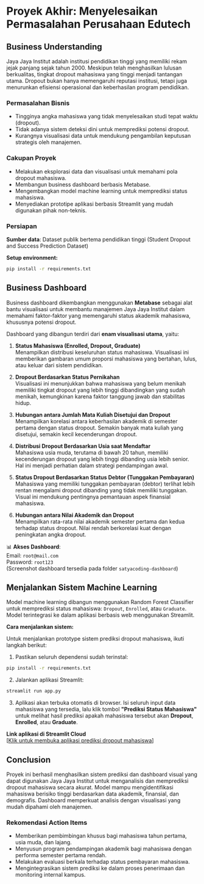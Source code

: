 # Proyek Akhir: Menyelesaikan Permasalahan Perusahaan Edutech

## Business Understanding

Jaya Jaya Institut adalah institusi pendidikan tinggi yang memiliki rekam jejak panjang sejak tahun 2000. Meskipun telah menghasilkan lulusan berkualitas, tingkat dropout mahasiswa yang tinggi menjadi tantangan utama. Dropout bukan hanya memengaruhi reputasi institusi, tetapi juga menurunkan efisiensi operasional dan keberhasilan program pendidikan.

### Permasalahan Bisnis

- Tingginya angka mahasiswa yang tidak menyelesaikan studi tepat waktu (dropout).
- Tidak adanya sistem deteksi dini untuk memprediksi potensi dropout.
- Kurangnya visualisasi data untuk mendukung pengambilan keputusan strategis oleh manajemen.

### Cakupan Proyek

- Melakukan eksplorasi data dan visualisasi untuk memahami pola dropout mahasiswa.
- Membangun business dashboard berbasis Metabase.
- Mengembangkan model machine learning untuk memprediksi status mahasiswa.
- Menyediakan prototipe aplikasi berbasis Streamlit yang mudah digunakan pihak non-teknis.

### Persiapan

**Sumber data**: Dataset publik bertema pendidikan tinggi (Student Dropout and Success Prediction Dataset)

**Setup environment:**

```bash
pip install -r requirements.txt
```

## Business Dashboard

Business dashboard dikembangkan menggunakan **Metabase** sebagai alat bantu visualisasi untuk membantu manajemen Jaya Jaya Institut dalam memahami faktor-faktor yang memengaruhi status akademik mahasiswa, khususnya potensi dropout.

Dashboard yang dibangun terdiri dari **enam visualisasi utama**, yaitu:

1. **Status Mahasiswa (Enrolled, Dropout, Graduate)**  
   Menampilkan distribusi keseluruhan status mahasiswa. Visualisasi ini memberikan gambaran umum proporsi mahasiswa yang bertahan, lulus, atau keluar dari sistem pendidikan.

2. **Dropout Berdasarkan Status Pernikahan**  
   Visualisasi ini menunjukkan bahwa mahasiswa yang belum menikah memiliki tingkat dropout yang lebih tinggi dibandingkan yang sudah menikah, kemungkinan karena faktor tanggung jawab dan stabilitas hidup.

3. **Hubungan antara Jumlah Mata Kuliah Disetujui dan Dropout**  
   Menampilkan korelasi antara keberhasilan akademik di semester pertama dengan status dropout. Semakin banyak mata kuliah yang disetujui, semakin kecil kecenderungan dropout.

4. **Distribusi Dropout Berdasarkan Usia saat Mendaftar**  
   Mahasiswa usia muda, terutama di bawah 20 tahun, memiliki kecenderungan dropout yang lebih tinggi dibanding usia lebih senior. Hal ini menjadi perhatian dalam strategi pendampingan awal.

5. **Status Dropout Berdasarkan Status Debtor (Tunggakan Pembayaran)**  
   Mahasiswa yang memiliki tunggakan pembayaran (debtor) terlihat lebih rentan mengalami dropout dibanding yang tidak memiliki tunggakan. Visual ini mendukung pentingnya pemantauan aspek finansial mahasiswa.

6. **Hubungan antara Nilai Akademik dan Dropout**  
   Menampilkan rata-rata nilai akademik semester pertama dan kedua terhadap status dropout. Nilai rendah berkorelasi kuat dengan peningkatan angka dropout.

📊 **Akses Dashboard**:  
Email: `root@mail.com`  
Password: `root123`  
(Screenshot dashboard tersedia pada folder `satyacoding-dashboard`)

## Menjalankan Sistem Machine Learning

Model machine learning dibangun menggunakan Random Forest Classifier untuk memprediksi status mahasiswa: `Dropout`, `Enrolled`, atau `Graduate`. Model terintegrasi ke dalam aplikasi berbasis web menggunakan Streamlit.

**Cara menjalankan sistem:**

Untuk menjalankan prototype sistem prediksi dropout mahasiswa, ikuti langkah berikut:

1. Pastikan seluruh dependensi sudah terinstal:

```bash
pip install -r requirements.txt
```

2. Jalankan aplikasi Streamlit:

```bash
streamlit run app.py
```

3. Aplikasi akan terbuka otomatis di browser. Isi seluruh input data mahasiswa yang tersedia, lalu klik tombol **"Prediksi Status Mahasiswa"** untuk melihat hasil prediksi apakah mahasiswa tersebut akan **Dropout**, **Enrolled**, atau **Graduate**.

**Link aplikasi di Streamlit Cloud**  
[[Klik untuk membuka aplikasi prediksi dropout mahasiswa](https://prediksi-dropout-mahasiswa.streamlit.app/)]

## Conclusion

Proyek ini berhasil menghasilkan sistem prediksi dan dashboard visual yang dapat digunakan Jaya Jaya Institut untuk menganalisis dan memprediksi dropout mahasiswa secara akurat. Model mampu mengidentifikasi mahasiswa berisiko tinggi berdasarkan data akademik, finansial, dan demografis. Dashboard memperkuat analisis dengan visualisasi yang mudah dipahami oleh manajemen.

### Rekomendasi Action Items

- Memberikan pembimbingan khusus bagi mahasiswa tahun pertama, usia muda, dan lajang.
- Menyusun program pendampingan akademik bagi mahasiswa dengan performa semester pertama rendah.
- Melakukan evaluasi berkala terhadap status pembayaran mahasiswa.
- Mengintegrasikan sistem prediksi ke dalam proses penerimaan dan monitoring internal kampus.

